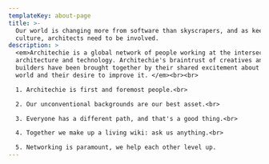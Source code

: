 ```yaml
---
templateKey: about-page
title: >-
  Our world is changing more from software than skyscrapers, and as keepers of
  culture, architects need to be involved.
description: >
  <em>Architechie is a global network of people working at the intersection of
  architecture and technology. Architechie's braintrust of creatives and
  builders have been brought together by their shared excitement about the built
  world and their desire to improve it. </em><br><br>

  1. Architechie is first and foremost people.<br>

  2. Our unconventional backgrounds are our best asset.<br>

  3. Everyone has a different path, and that's a good thing.<br>

  4. Together we make up a living wiki: ask us anything.<br>

  5. Networking is paramount, we help each other level up.
---
```



